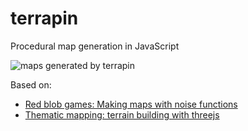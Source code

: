 # terrapin
Procedural map generation in JavaScript

![maps generated by terrapin](https://raw.githubusercontent.com/jwhitfieldseed/terrapin/master/screengrab.png)

Based on:
* [Red blob games: Making maps with noise functions](http://www.redblobgames.com/maps/terrain-from-noise/)
* [Thematic mapping: terrain building with threejs](http://blog.thematicmapping.org/2013/10/terrain-building-with-threejs-part-1.html)
